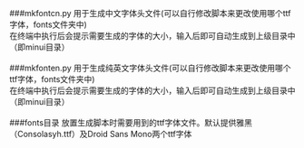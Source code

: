 ###mkfontcn.py
用于生成中文字体头文件(可以自行修改脚本来更改使用哪个ttf字体，fonts文件夹中)<br />
在终端中执行后会提示需要生成的字体的大小，输入后即可自动生成到上级目录中（即minui目录）<br />
<br />
###mkfonten.py
用于生成纯英文字体头文件(可以自行修改脚本来更改使用哪个ttf字体，fonts文件夹中)<br />
在终端中执行后会提示需要生成的字体的大小，输入后即可自动生成到上级目录中（即minui目录）<br />
<br />
###fonts目录
放置生成脚本时需要用到的ttf字体文件。默认提供雅黑（Consolasyh.ttf）及Droid Sans Mono两个ttf字体<br />

